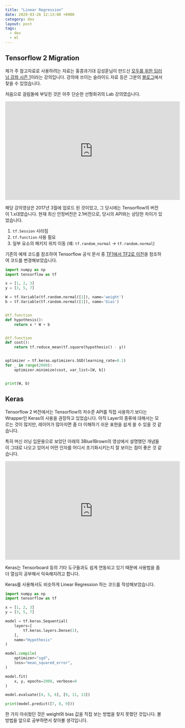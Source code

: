 ```yaml
---
title: "Linear Regression"
date: 2020-03-26 12:13:00 +0900
category: dev
layout: post
tags:
  - dev
  - ml
---
```


## Tensorflow 2 Migration

제가 주 참고자료로 사용하려는 자료는 홍콩과기대 김성훈님이 만드신 [모두를 위한 딥러닝 강좌 시즌 1](https://www.youtube.com/watch?v=BS6O0zOGX4E&list=PLlMkM4tgfjnLSOjrEJN31gZATbcj_MpUm&index=1)이라는 강의입니다.
강의에 쓰이는 슬라이드 자료 등은 그분의 [블로그](http://hunkim.github.io/ml/)에서 찾을 수 있었습니다.

처음으로 걸림돌에 부딪힌 것은 아주 단순한 선형회귀의 Lab 강의였습니다.

<iframe
  width="560" height="315"
  src="https://www.youtube.com/embed/mQGwjrStQgg"
  frameborder="0"
  allow="accelerometer; autoplay; encrypted-media; gyroscope; picture-in-picture"
  allowfullscreen
></iframe>

해당 강의영상은 2017년 3월에 업로드 된 것이었고, 그 당시에는 Tensorflow의 버전이 1.x대였습니다.
현재 최신 안정버전은 2.1버전으로, 당시의 API와는 상당한 차이가 있었습니다.

1. `tf.Session` 사라짐
2. `tf.function` 사용 필요
3. 일부 요소의 패키지 위치 이동 (예: `tf.random_normal` -> `tf.random.normal`)

기존의 예제 코드를 참조하여 Tensorflow 공식 문서 중 [TF1에서 TF2로 이전](https://www.tensorflow.org/guide/migrate)을 참조하여 코드를 변경해보았습니다.

```python
import numpy as np
import tensorflow as tf

x = [1, 2, 3]
y = [3, 5, 7]

W = tf.Variable(tf.random.normal([1]), name='weight')
b = tf.Variable(tf.random.normal([1]), name='bias')


@tf.function
def hypothesis():
    return x * W + b


@tf.function
def cost():
    return tf.reduce_mean(tf.square(hypothesis() - y))


optimizer = tf.keras.optimizers.SGD(learning_rate=0.1)
for _ in range(2000):
    optimizer.minimize(cost, var_list=[W, b])


print(W, b)
```

## Keras

Tensorflow 2 버전에서는 Tensorflow의 저수준 API를 직접 사용하기 보다는 Wrapper인 Keras의 사용을 권장하고 있었습니다.
아직 Layer의 종류에 대해서는 모르는 것이 많지만,
레이어가 많아지면 좀 더 이해하기 쉬운 표현을 쉽게 쓸 수 있을 것 같습니다.

특히 머신 러닝 입문용으로 보았던 아래의 3Blue1Brown의 영상에서 설명했던 개념들이 그대로 나오고 있어서 어떤 인자를 어디서 초기화시키는지 잘 보이는 점이 좋은 것 같습니다.

<iframe
  width="560"
  height="315"
  src="https://www.youtube.com/embed/aircAruvnKk"
  frameborder="0"
  allow="accelerometer; autoplay; encrypted-media; gyroscope; picture-in-picture"
  allowfullscreen
></iframe>

Keras는 Tensorboard 등의 기타 도구들과도 쉽게 연동되고 있기 때문에
사용법을 좀 더 열심히 공부해서 익숙해지려고 합니다.

Keras를 사용해서도 비슷하게 Linear Regression 하는 코드를 작성해보았습니다.

```python
import numpy as np
import tensorflow as tf

x = [1, 2, 3]
y = [3, 5, 7]

model = tf.keras.Sequential(
    layers=[
        tf.keras.layers.Dense(1),
    ],
    name="Hypothesis"
)

model.compile(
    optimizer="sgd",
    loss="mean_squared_error",
)

model.fit(
    x, y, epochs=2000, verbose=0
)

model.evaluate([4, 5, 6], [9, 11, 13])

print(model.predict([7, 8, 9]))
```

한 가지 아쉬웠던 것은 weight와 bias 값을 직접 보는 방법을 찾지 못했던 것입니다.
볼 방법을 앞으로 공부하면서 찾아볼 생각입니다.
